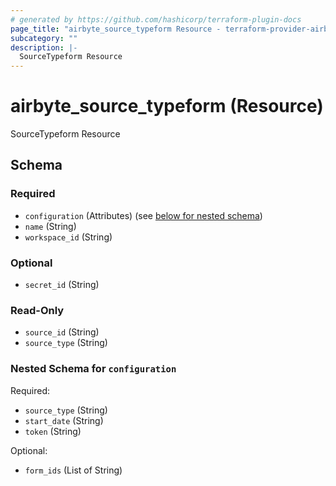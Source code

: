 ```yaml
---
# generated by https://github.com/hashicorp/terraform-plugin-docs
page_title: "airbyte_source_typeform Resource - terraform-provider-airbyte-new"
subcategory: ""
description: |-
  SourceTypeform Resource
---
```


# airbyte_source_typeform (Resource)

SourceTypeform Resource



<!-- schema generated by tfplugindocs -->
## Schema

### Required

- `configuration` (Attributes) (see [below for nested schema](#nestedatt--configuration))
- `name` (String)
- `workspace_id` (String)

### Optional

- `secret_id` (String)

### Read-Only

- `source_id` (String)
- `source_type` (String)

<a id="nestedatt--configuration"></a>
### Nested Schema for `configuration`

Required:

- `source_type` (String)
- `start_date` (String)
- `token` (String)

Optional:

- `form_ids` (List of String)


